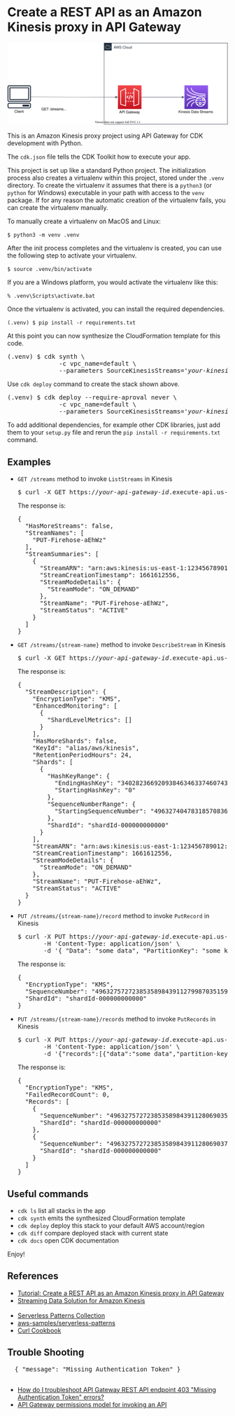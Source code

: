 
# Create a REST API as an Amazon Kinesis proxy in API Gateway

![apigw-kds-proxy-arch](./apigw-kds-proxy-arch.svg)

This is an Amazon Kinesis proxy project using API Gateway for CDK development with Python.

The `cdk.json` file tells the CDK Toolkit how to execute your app.

This project is set up like a standard Python project.  The initialization
process also creates a virtualenv within this project, stored under the `.venv`
directory.  To create the virtualenv it assumes that there is a `python3`
(or `python` for Windows) executable in your path with access to the `venv`
package. If for any reason the automatic creation of the virtualenv fails,
you can create the virtualenv manually.

To manually create a virtualenv on MacOS and Linux:

```
$ python3 -m venv .venv
```

After the init process completes and the virtualenv is created, you can use the following
step to activate your virtualenv.

```
$ source .venv/bin/activate
```

If you are a Windows platform, you would activate the virtualenv like this:

```
% .venv\Scripts\activate.bat
```

Once the virtualenv is activated, you can install the required dependencies.

```
(.venv) $ pip install -r requirements.txt
```

At this point you can now synthesize the CloudFormation template for this code.

<pre>
(.venv) $ cdk synth \
              -c vpc_name=default \
              --parameters SourceKinesisStreams='<i>your-kinesis-stream-name</i>'
</pre>

Use `cdk deploy` command to create the stack shown above.

<pre>
(.venv) $ cdk deploy --require-aproval never \
              -c vpc_name=default \
              --parameters SourceKinesisStreams='<i>your-kinesis-stream-name</i>'
</pre>

To add additional dependencies, for example other CDK libraries, just add
them to your `setup.py` file and rerun the `pip install -r requirements.txt`
command.

## Examples

- `GET /streams` method to invoke `ListStreams` in Kinesis

  <pre>
  $ curl -X GET https://<i>your-api-gateway-id</i>.execute-api.us-east-1.amazonaws.com/v1/streams
  </pre>

  The response is:
  <pre>
  {
    "HasMoreStreams": false,
    "StreamNames": [
      "PUT-Firehose-aEhWz"
    ],
    "StreamSummaries": [
      {
        "StreamARN": "arn:aws:kinesis:us-east-1:123456789012:stream/PUT-Firehose-aEhWz",
        "StreamCreationTimestamp": 1661612556,
        "StreamModeDetails": {
          "StreamMode": "ON_DEMAND"
        },
        "StreamName": "PUT-Firehose-aEhWz",
        "StreamStatus": "ACTIVE"
      }
    ]
  }
  </pre>

- `GET /streams/{stream-name}` method to invoke `DescribeStream` in Kinesis

  <pre>
  $ curl -X GET https://<i>your-api-gateway-id</i>.execute-api.us-east-1.amazonaws.com/v1/streams/PUT-Firehose-aEhWz
  </pre>

  The response is:
  <pre>
  {
    "StreamDescription": {
      "EncryptionType": "KMS",
      "EnhancedMonitoring": [
        {
          "ShardLevelMetrics": []
        }
      ],
      "HasMoreShards": false,
      "KeyId": "alias/aws/kinesis",
      "RetentionPeriodHours": 24,
      "Shards": [
        {
          "HashKeyRange": {
            "EndingHashKey": "340282366920938463463374607431768211455",
            "StartingHashKey": "0"
          },
          "SequenceNumberRange": {
            "StartingSequenceNumber": "49632740478318570836537313591685157894516301790768529410"
          },
          "ShardId": "shardId-000000000000"
        }
      ],
      "StreamARN": "arn:aws:kinesis:us-east-1:123456789012:stream/PUT-Firehose-aEhWz",
      "StreamCreationTimestamp": 1661612556,
      "StreamModeDetails": {
        "StreamMode": "ON_DEMAND"
      },
      "StreamName": "PUT-Firehose-aEhWz",
      "StreamStatus": "ACTIVE"
    }
  }
  </pre>

- `PUT /streams/{stream-name}/record` method to invoke `PutRecord` in Kinesis

  <pre>
  $ curl -X PUT https://<i>your-api-gateway-id</i>.execute-api.us-east-1.amazonaws.com/v1/streams/PUT-Firehose-aEhWz/record \
         -H 'Content-Type: application/json' \
         -d '{ "Data": "some data", "PartitionKey": "some key" }'
  </pre>

  The response is:
  <pre>
  {
    "EncryptionType": "KMS",
    "SequenceNumber": "49632757272385358984391127998703515973414866647712268290",
    "ShardId": "shardId-000000000000"
  }
  </pre>

- `PUT /streams/{stream-name}/records` method to invoke `PutRecords` in Kinesis

  <pre>
  $ curl -X PUT https://<i>your-api-gateway-id</i>.execute-api.us-east-1.amazonaws.com/v1/streams/PUT-Firehose-aEhWz/records \
         -H 'Content-Type: application/json' \
         -d '{"records":[{"data":"some data","partition-key":"some key"},{"data":"some other data","partition-key":"some key"}]}'
  </pre>

  The response is:
  <pre>
  {
    "EncryptionType": "KMS",
    "FailedRecordCount": 0,
    "Records": [
      {
        "SequenceNumber": "49632757272385358984391128069035193381135165118304223234",
        "ShardId": "shardId-000000000000"
      },
      {
        "SequenceNumber": "49632757272385358984391128069037611232774394376653635586",
        "ShardId": "shardId-000000000000"
      }
    ]
  }
  </pre>

## Useful commands

 * `cdk ls`          list all stacks in the app
 * `cdk synth`       emits the synthesized CloudFormation template
 * `cdk deploy`      deploy this stack to your default AWS account/region
 * `cdk diff`        compare deployed stack with current state
 * `cdk docs`        open CDK documentation

Enjoy!

## References

 * [Tutorial: Create a REST API as an Amazon Kinesis proxy in API Gateway](https://docs.aws.amazon.com/apigateway/latest/developerguide/integrating-api-with-aws-services-kinesis.html)
 * [Streaming Data Solution for Amazon Kinesis](https://aws.amazon.com/ko/solutions/implementations/aws-streaming-data-solution-for-amazon-kinesis/)
   <div>
     <img src="https://d1.awsstatic.com/Solutions/Solutions%20Category%20Template%20Draft/Solution%20Architecture%20Diagrams/aws-streaming-data-using-api-gateway-architecture.1b9d28f061fe84385cb871ec58ccad18c7265d22.png", alt with="385" height="204">
   </div>
 * [Serverless Patterns Collection](https://serverlessland.com/patterns)
 * [aws-samples/serverless-patterns](https://github.com/aws-samples/serverless-patterns)
 * [Curl Cookbook](https://catonmat.net/cookbooks/curl)

## Trouble Shooting

  <pre>
  { "message": "Missing Authentication Token" }
  </pre>

 * [How do I troubleshoot API Gateway REST API endpoint 403 "Missing Authentication Token" errors?](https://aws.amazon.com/premiumsupport/knowledge-center/api-gateway-authentication-token-errors/)
 * [API Gateway permissions model for invoking an API](https://docs.aws.amazon.com/apigateway/latest/developerguide/permissions.html#api-gateway-control-access-iam-permissions-model-for-calling-api)

